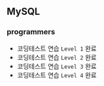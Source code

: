 ## MySQL
### programmers
- 코딩테스트 연습 `Level 1` 완료
- 코딩테스트 연습 `Level 2` 완료
- 코딩테스트 연습 `Level 3` 완료
- 코딩테스트 연습 `Level 4` 완료
